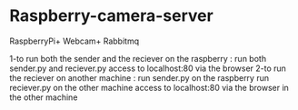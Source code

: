 # Raspberry-camera-server
RaspberryPi+ Webcam+ Rabbitmq

1-to run both the sender and the reciever on the raspberry :
	run both sender.py and reciever.py
	access to localhost:80 via the browser
2-to run the reciever on another machine :
	run sender.py on the raspberry
	run reciever.py on the other machine
	access to localhost:80 via the browser in the other machine
	
	
